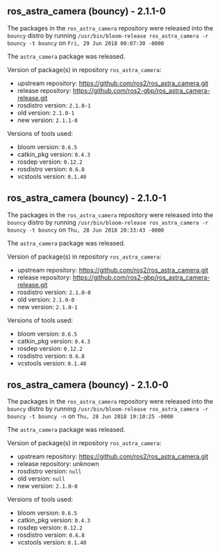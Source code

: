 ## ros_astra_camera (bouncy) - 2.1.1-0

The packages in the `ros_astra_camera` repository were released into the `bouncy` distro by running `/usr/bin/bloom-release ros_astra_camera -r bouncy -t bouncy` on `Fri, 29 Jun 2018 00:07:30 -0000`

The `astra_camera` package was released.

Version of package(s) in repository `ros_astra_camera`:

- upstream repository: https://github.com/ros2/ros_astra_camera.git
- release repository: https://github.com/ros2-gbp/ros_astra_camera-release.git
- rosdistro version: `2.1.0-1`
- old version: `2.1.0-1`
- new version: `2.1.1-0`

Versions of tools used:

- bloom version: `0.6.5`
- catkin_pkg version: `0.4.3`
- rosdep version: `0.12.2`
- rosdistro version: `0.6.8`
- vcstools version: `0.1.40`


## ros_astra_camera (bouncy) - 2.1.0-1

The packages in the `ros_astra_camera` repository were released into the `bouncy` distro by running `/usr/bin/bloom-release ros_astra_camera -r bouncy -t bouncy` on `Thu, 28 Jun 2018 20:33:43 -0000`

The `astra_camera` package was released.

Version of package(s) in repository `ros_astra_camera`:

- upstream repository: https://github.com/ros2/ros_astra_camera.git
- release repository: https://github.com/ros2-gbp/ros_astra_camera-release.git
- rosdistro version: `2.1.0-0`
- old version: `2.1.0-0`
- new version: `2.1.0-1`

Versions of tools used:

- bloom version: `0.6.5`
- catkin_pkg version: `0.4.3`
- rosdep version: `0.12.2`
- rosdistro version: `0.6.8`
- vcstools version: `0.1.40`


## ros_astra_camera (bouncy) - 2.1.0-0

The packages in the `ros_astra_camera` repository were released into the `bouncy` distro by running `/usr/bin/bloom-release ros_astra_camera -r bouncy -t bouncy -n` on `Thu, 28 Jun 2018 19:10:25 -0000`

The `astra_camera` package was released.

Version of package(s) in repository `ros_astra_camera`:

- upstream repository: https://github.com/ros2/ros_astra_camera.git
- release repository: unknown
- rosdistro version: `null`
- old version: `null`
- new version: `2.1.0-0`

Versions of tools used:

- bloom version: `0.6.5`
- catkin_pkg version: `0.4.3`
- rosdep version: `0.12.2`
- rosdistro version: `0.6.8`
- vcstools version: `0.1.40`


